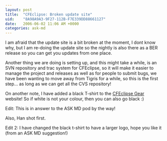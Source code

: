 ```yaml
---
layout: post
title:  "CFEclipse: Broken update site"
uid:	"8A98A9A3-9F27-112B-F7E339DD88661127"
date:   2006-06-02 11:06 AM +0000
categories: ask-md
---
```

I am afraid that the update site is a bit broken at the moment, I dont know why, but I am re-doing the update site so the nightly is also there as a BER release so you can get you updates from one place.

Another thing we are doing is setting up, and this might take a while, is an SVN repository and trac system for CFEclipse, so it will make it easier to manage the project and releases as well as for people to submit bugs, we have been wanting to move away from Tigris for a while, so this is the first step... as long as we can get all the CVS repository!

On another note, I have added a black T-shirt to the <a href="http://www.cafepress.com/cfeclipse">CFEclipse Gear</a> website! So if white is not your colour, then you can also go black :)

Edit: This is in answer to the ASK MD pod by the way!

Also, Han shot first.

Edit 2: I have changed the black t-shirt to have a larger logo, hope you like it (from an ASK MD suggestion!)